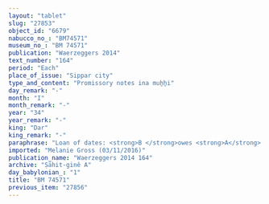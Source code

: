```yaml
---
layout: "tablet"
slug: "27853"
object_id: "6679"
nabucco_no_: "BM74571"
museum_no_: "BM 74571"
publication: "Waerzeggers 2014"
text_number: "164"
period: "Each"
place_of_issue: "Sippar city"
type_and_content: "Promissory notes ina muẖẖi"
day_remark: "-"
month: "I"
month_remark: "-"
year: "34"
year_remark: "-"
king: "Dar"
king_remark: "-"
paraphrase: "Loan of dates: <strong>B </strong>owes <strong>A</strong> 1;1.4 kor (240 l) of dates. He will give the indebted dates in Ayyār (II). 4 witnesses and the scribe.<br /> &nbsp;<br /> <strong>A</strong> = Bēl-uballiṭ/Bēl-iddin//Balāṭu; <strong>B</strong> = Ahu&scaron;unu/Uballissu-Marduk//&Scaron;ang&ucirc;-&Scaron;ama&scaron;; Scribe = &Scaron;umu-iddin/&Scaron;ama&scaron;-iddin//Dannēa"
imported: "Melanie Gross (03/11/2016)"
publication_name: "Waerzeggers 2014 164"
archive: "Ṣāhit-ginê A"
day_babylonian_: "1"
title: "BM 74571"
previous_item: "27856"
---
```


